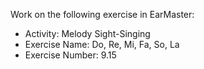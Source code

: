 Work on the following exercise in EarMaster:
- Activity: Melody Sight-Singing
- Exercise Name: Do, Re, Mi, Fa, So, La
- Exercise Number: 9.15
